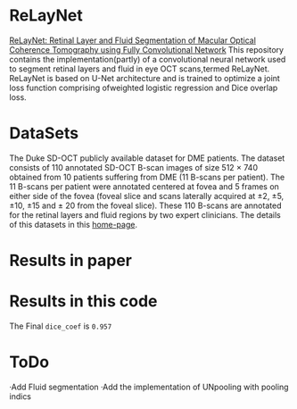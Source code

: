 # ReLayNet
[ReLayNet: Retinal Layer and Fluid Segmentation of Macular Optical Coherence Tomography using Fully Convolutional Network](https://arxiv.org/abs/1704.02161)
This repository contains the implementation(partly) of a convolutional neural network used to segment retinal layers and fluid in eye OCT scans,termed ReLayNet. ReLayNet is based on U-Net architecture and is trained to optimize a joint loss function comprising ofweighted logistic regression and Dice overlap loss.
# DataSets
The Duke SD-OCT publicly available dataset for DME patients. The dataset consists of 110 annotated SD-OCT B-scan images of size 512 × 740 obtained from 10 patients suffering from DME (11 B-scans per patient). The 11 B-scans per patient were annotated centered at fovea and 5 frames on either side of the fovea (foveal slice and scans laterally acquired at ±2, ±5, ±10, ±15 and ± 20 from the foveal slice). These 110 B-scans are annotated for the retinal layers and fluid regions by two expert clinicians. The details of this datasets in this [home-page](http://people.duke.edu/~sf59/Chiu_BOE_2014_dataset.htm).
# Results in paper
# Results in this code
The Final `dice_coef` is `0.957`
# ToDo
·Add Fluid segmentation
·Add the implementation of UNpooling with pooling indics
